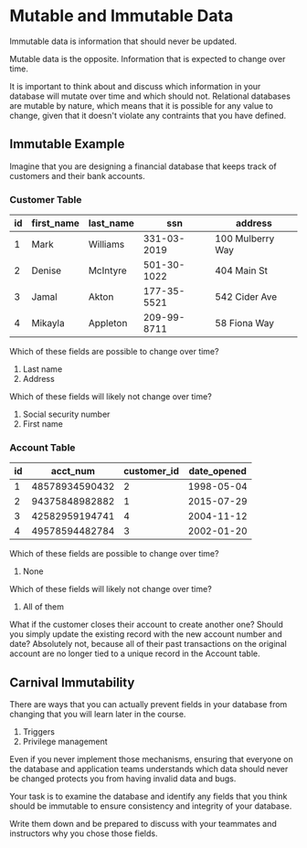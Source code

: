 # Mutable and Immutable Data

Immutable data is information that should never be updated.

Mutable data is the opposite. Information that is expected to change over time.

It is important to think about and discuss which information in your database will mutate over time and which should not. Relational databases are mutable by nature, which means that it is possible for any value to change, given that it doesn't violate any contraints that you have defined.

## Immutable Example

Imagine that you are designing a financial database that keeps track of customers and their bank accounts.

### Customer Table

|id|first_name|last_name|ssn|address|
|--|--|--|--|--|
|1|Mark|Williams|331-03-2019|100 Mulberry Way|
|2|Denise|McIntyre|501-30-1022|404 Main St|
|3|Jamal|Akton|177-35-5521|542 Cider Ave|
|4|Mikayla|Appleton|209-99-8711|58 Fiona Way|

Which of these fields are possible to change over time?

1. Last name
1. Address

Which of these fields will likely not change over time?

1. Social security number
1. First name

### Account Table

|id|acct_num|customer_id|date_opened|
|--|--|--|--|
|1|48578934590432|2|1998-05-04|
|2|94375848982882|1|2015-07-29|
|3|42582959194741|4|2004-11-12|
|4|49578594482784|3|2002-01-20|

Which of these fields are possible to change over time?

1. None

Which of these fields will likely not change over time?

1. All of them

What if the customer closes their account to create another one? Should you simply update the existing record with the new account number and date? Absolutely not, because all of their past transactions on the original account are no longer tied to a unique record in the Account table.

## Carnival Immutability

There are ways that you can actually prevent fields in your database from changing that you will learn later in the course.

1. Triggers
1. Privilege management

Even if you never implement those mechanisms, ensuring that everyone on the database and application teams understands which data should never be changed protects you from having invalid data and bugs.

Your task is to examine the database and identify any fields that you think should be immutable to ensure consistency and integrity of your database.

Write them down and be prepared to discuss with your teammates and instructors why you chose those fields.